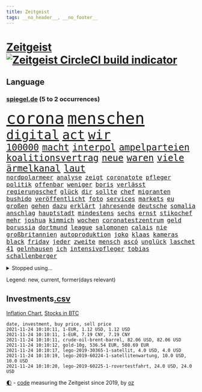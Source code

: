 ```yaml
---
title: Zeitgeist
tags: __no_header__, __no_footer__
---
```


# [Zeitgeist](https://oliz.io/zeitgeist/) [![Zeitgeist CircleCI build indicator](https://circleci.com/gh/ooz/zeitgeist.svg?style=shield)](https://circleci.com/gh/ooz/zeitgeist)

## Language

<h3><a href="https://www.spiegel.de" target="_blank">spiegel.de</a> (5 to 2 occurrences)</h3>
<p style="font-family:monospace">
<span style="font-size:32pt"><a href="news_links.html#corona" class="current">corona</a></span>
<span style="font-size:32pt"><a href="news_links.html#menschen" class="current">menschen</a></span>
<br>
<span style="font-size:25pt"><a href="news_links.html#digital" class="current">digital</a></span>
<span style="font-size:25pt"><a href="news_links.html#act" class="new">act</a></span>
<span style="font-size:25pt"><a href="news_links.html#wir" class="current">wir</a></span>
<br>
<span style="font-size:18pt"><a href="news_links.html#100000" class="current">100000</a></span>
<span style="font-size:18pt"><a href="news_links.html#macht" class="current">macht</a></span>
<span style="font-size:18pt"><a href="news_links.html#interpol" class="new">interpol</a></span>
<span style="font-size:18pt"><a href="news_links.html#ampelparteien" class="current">ampelparteien</a></span>
<span style="font-size:18pt"><a href="news_links.html#koalitionsvertrag" class="current">koalitionsvertrag</a></span>
<span style="font-size:18pt"><a href="news_links.html#neue" class="current">neue</a></span>
<span style="font-size:18pt"><a href="news_links.html#waren" class="current">waren</a></span>
<span style="font-size:18pt"><a href="news_links.html#viele" class="current">viele</a></span>
<span style="font-size:18pt"><a href="news_links.html#ärmelkanal" class="current">ärmelkanal</a></span>
<span style="font-size:18pt"><a href="news_links.html#laut" class="current">laut</a></span>
<br>
<span style="font-size:12pt"><a href="news_links.html#nordpolarmeer" class="new">nordpolarmeer</a></span>
<span style="font-size:12pt"><a href="news_links.html#analyse" class="current">analyse</a></span>
<span style="font-size:12pt"><a href="news_links.html#zeigt" class="current">zeigt</a></span>
<span style="font-size:12pt"><a href="news_links.html#coronatote" class="current">coronatote</a></span>
<span style="font-size:12pt"><a href="news_links.html#pfleger" class="current">pfleger</a></span>
<span style="font-size:12pt"><a href="news_links.html#politik" class="current">politik</a></span>
<span style="font-size:12pt"><a href="news_links.html#offenbar" class="current">offenbar</a></span>
<span style="font-size:12pt"><a href="news_links.html#weniger" class="current">weniger</a></span>
<span style="font-size:12pt"><a href="news_links.html#boris" class="current">boris</a></span>
<span style="font-size:12pt"><a href="news_links.html#verlässt" class="current">verlässt</a></span>
<span style="font-size:12pt"><a href="news_links.html#regierungschef" class="current">regierungschef</a></span>
<span style="font-size:12pt"><a href="news_links.html#glück" class="current">glück</a></span>
<span style="font-size:12pt"><a href="news_links.html#dir" class="current">dir</a></span>
<span style="font-size:12pt"><a href="news_links.html#sollte" class="current">sollte</a></span>
<span style="font-size:12pt"><a href="news_links.html#chef" class="current">chef</a></span>
<span style="font-size:12pt"><a href="news_links.html#migranten" class="current">migranten</a></span>
<span style="font-size:12pt"><a href="news_links.html#bushido" class="current">bushido</a></span>
<span style="font-size:12pt"><a href="news_links.html#veröffentlicht" class="current">veröffentlicht</a></span>
<span style="font-size:12pt"><a href="news_links.html#foto" class="current">foto</a></span>
<span style="font-size:12pt"><a href="news_links.html#services" class="new">services</a></span>
<span style="font-size:12pt"><a href="news_links.html#markets" class="new">markets</a></span>
<span style="font-size:12pt"><a href="news_links.html#eu" class="current">eu</a></span>
<span style="font-size:12pt"><a href="news_links.html#großen" class="current">großen</a></span>
<span style="font-size:12pt"><a href="news_links.html#gehen" class="current">gehen</a></span>
<span style="font-size:12pt"><a href="news_links.html#dazu" class="current">dazu</a></span>
<span style="font-size:12pt"><a href="news_links.html#erklärt" class="current">erklärt</a></span>
<span style="font-size:12pt"><a href="news_links.html#jahresende" class="current">jahresende</a></span>
<span style="font-size:12pt"><a href="news_links.html#deutsche" class="current">deutsche</a></span>
<span style="font-size:12pt"><a href="news_links.html#somalia" class="current">somalia</a></span>
<span style="font-size:12pt"><a href="news_links.html#anschlag" class="current">anschlag</a></span>
<span style="font-size:12pt"><a href="news_links.html#hauptstadt" class="current">hauptstadt</a></span>
<span style="font-size:12pt"><a href="news_links.html#mindestens" class="current">mindestens</a></span>
<span style="font-size:12pt"><a href="news_links.html#sechs" class="current">sechs</a></span>
<span style="font-size:12pt"><a href="news_links.html#ernst" class="current">ernst</a></span>
<span style="font-size:12pt"><a href="news_links.html#stikochef" class="new">stikochef</a></span>
<span style="font-size:12pt"><a href="news_links.html#mehr" class="current">mehr</a></span>
<span style="font-size:12pt"><a href="news_links.html#joshua" class="current">joshua</a></span>
<span style="font-size:12pt"><a href="news_links.html#kimmich" class="current">kimmich</a></span>
<span style="font-size:12pt"><a href="news_links.html#wochen" class="current">wochen</a></span>
<span style="font-size:12pt"><a href="news_links.html#coronatestzentrum" class="new">coronatestzentrum</a></span>
<span style="font-size:12pt"><a href="news_links.html#geld" class="current">geld</a></span>
<span style="font-size:12pt"><a href="news_links.html#borussia" class="current">borussia</a></span>
<span style="font-size:12pt"><a href="news_links.html#dortmund" class="current">dortmund</a></span>
<span style="font-size:12pt"><a href="news_links.html#league" class="current">league</a></span>
<span style="font-size:12pt"><a href="news_links.html#salomonen" class="new">salomonen</a></span>
<span style="font-size:12pt"><a href="news_links.html#calais" class="current">calais</a></span>
<span style="font-size:12pt"><a href="news_links.html#nie" class="current">nie</a></span>
<span style="font-size:12pt"><a href="news_links.html#großbritannien" class="current">großbritannien</a></span>
<span style="font-size:12pt"><a href="news_links.html#autoproduktion" class="new">autoproduktion</a></span>
<span style="font-size:12pt"><a href="news_links.html#joko" class="new">joko</a></span>
<span style="font-size:12pt"><a href="news_links.html#klaas" class="new">klaas</a></span>
<span style="font-size:12pt"><a href="news_links.html#kameras" class="current">kameras</a></span>
<span style="font-size:12pt"><a href="news_links.html#black" class="current">black</a></span>
<span style="font-size:12pt"><a href="news_links.html#friday" class="new">friday</a></span>
<span style="font-size:12pt"><a href="news_links.html#jeder" class="current">jeder</a></span>
<span style="font-size:12pt"><a href="news_links.html#zweite" class="current">zweite</a></span>
<span style="font-size:12pt"><a href="news_links.html#mensch" class="current">mensch</a></span>
<span style="font-size:12pt"><a href="news_links.html#ascó" class="new">ascó</a></span>
<span style="font-size:12pt"><a href="news_links.html#unglück" class="current">unglück</a></span>
<span style="font-size:12pt"><a href="news_links.html#laschet" class="current">laschet</a></span>
<span style="font-size:12pt"><a href="news_links.html#41" class="current">41</a></span>
<span style="font-size:12pt"><a href="news_links.html#gelnhausen" class="new">gelnhausen</a></span>
<span style="font-size:12pt"><a href="news_links.html#ich" class="current">ich</a></span>
<span style="font-size:12pt"><a href="news_links.html#intensivpfleger" class="new">intensivpfleger</a></span>
<span style="font-size:12pt"><a href="news_links.html#tobias" class="current">tobias</a></span>
<span style="font-size:12pt"><a href="news_links.html#schallenberger" class="new">schallenberger</a></span>
</p>
<details>
<summary>Stopped using...</summary>
<p class="former" style="font-size:12pt">
unmöglich(400) appelliert(399) humanitäre(399) treffer(399) annegret(398) ausgebrochen(398) eindrücke(398) krampkarrenbauer(398) löhne(398) strategie(398) street(398) timo(398) verteidigungsministerin(398) warnung(398) 6(397) bayerns(397) befinden(397) halt(397) himmel(397) israelische(397) konfrontiert(397) löst(397) pakistan(397) ronald(397) verschärfen(397) coronainfizierte(396) erfahren(396) flüge(396) geschichten(396) her(396) versehentlich(396) wechseln(396) überlebte(396) 35(395) beschäftigt(395) büros(395) isolation(395) kauft(395) kontrollieren(395) summe(395) talent(395) besonderen(394) bruder(394) einsatzkräfte(394) gründe(394) rechtsextremen(394) terror(394) unabhängigkeit(394) vorliegt(394) zwingt(394) abgang(393) arm(393) begeistern(393) brauchte(393) coronatest(393) ddr(393) evakuiert(393) fraktionschef(393) gedenken(393) gerhard(393) geschützt(393) gezeigt(393) hinweisen(393) höchste(393) passieren(393) pocht(393) pole(393) rettungsschiff(393) unerwartet(393) verraten(393) and(392) aufmerksamkeit(392) bereitet(392) eindruck(392) libanon(392) nahmen(392) schmeckt(392) suchte(392) verstößen(392) amnesty(391) brexit(391) favoriten(391) flüchten(391) fort(391) geschrieben(391) haftstrafe(391) kandidat(391) zählen(391) 44(390) anschuldigungen(390) anthony(390) arbeitslosigkeit(390) aufstieg(390) berühmt(390) bewohner(390) fahrzeuge(390) künstler(390) leid(390) mancherorts(390) meinem(390) persönlich(390) scheidet(390) stammen(390) zentrum(390) big(389) erbe(389) gebaut(389) geholt(389) herkunft(389) kräftig(389) metropolen(389) rechts(389) siegte(389) volksrepublik(389) bad(388) hubschrauber(388) mario(388) persönlichen(388) respekt(388) schoss(388) schwangere(388) schweigen(388) abwehr(387) dominiert(387) dubai(387) erfolgreiche(387) hunderten(387) lehnen(387) mauer(387) stuft(387) trafen(387) veröffentlichte(387) erheben(386) erkrankung(386) freigestellt(386) scheiterte(386) schwester(386) sprang(386) spätestens(386) unionsfraktionschef(386) wende(386) üben(386) ehren(385) heißen(385) rekordhoch(385) schwieg(385) vorsprung(385) west(385) wofür(385) wurzeln(385) zinsen(385) 34(384) auskunft(384) käufer(384) langen(384) ringt(384) russell(384) schöne(384) weitergegeben(384) wochenlang(384) wolle(384) erkenntnisse(383) format(383) gedreht(383) gelöst(383) jennifer(383) selben(383) umstritten(383) andrej(382) bill(382) deutschem(382) dreht(382) erschüttert(382) hauses(382) regierungspartei(382) 19jährige(381) aufnahme(381) dominanz(381) düstere(381) erinnern(381) freie(381) leichtathletik(381) moskaus(381) rassistischen(381) stärke(381) verbreiten(381) zustände(381) 61(380) echten(380) kleines(380) schönsten(380) tür(380) verspielt(380) atem(379) besserung(379) dich(379) filmen(379) reichsten(379) todesopfer(379) automobilgeschichte(378) befeuern(378) begeisterten(378) clinton(378) geführt(378) holocaust(378) irren(378) verfehlt(378) verschwanden(378) 11000(377) alice(377) arabische(377) herr(377) loswerden(377) schlimmste(377) abkehr(376) lernt(376) spotify(376) 900(375) anja(375) entwickeln(375) genauso(375) nachgewiesen(375) bangkok(374) grünenchef(374) politikerin(374) spitzenreiter(374) ständig(374) uefa(374) begeistert(373) herz(373) hunger(373) jene(373) real(373) startups(373) aufstellen(372) erdbeben(372) falscher(372) fehlten(372) robin(372) vieles(372) premierministers(371) rose(371) zugelassenen(371) golden(370) architekt(369) milliardenhöhe(369) vorgegangen(369) konsum(368) tvserie(368) antrag(367) ausgesetzt(367) bruce(367) engpässe(367) km/h(367) rahmen(367) schneider(367) 19jähriger(366) kunstwerk(366) rasen(366) arminia(365) football(365) sicherheitsgesetz(365) beauftragt(364) boomen(364) bürgerinnen(364) erfährt(363) mülheim(363) vorbereitung(362) wirbel(362) enthüllungen(361) impfstoffe(361) vergangen(361) warfen(361) bundeswehrsoldaten(360) flagge(360) staus(360) ämter(360) fußballem(359) haustür(359) kapitel(359) nebenbei(359) flächen(358) söhne(358) herausforderung(357) katharina(357) klees(357) lachen(357) patzt(357) dortmunder(355) chemikalien(354) geblieben(354) schätzen(354) abgeschlossen(352) gegenmaßnahmen(352) tuchel(352) smartphones(350) unterbrochen(350) coronaimpfstoffs(349) reportage(347) schmerz(347) spionage(347) usbundesstaaten(347) herausforderungen(346) fluss(345) impfdosen(345) rodrigo(345) beherrschen(344) gebieten(344) missbrauchskomplex(344) staatsoberhaupt(344) gefecht(343) inhaftierten(343) tschechische(343) ausgetragen(342) service(341) bundesverfassungsgerichts(340) farbe(340) palästinenser(340) vakzinen(339) vergeltung(339) vorlegen(338) häuslicher(337) gesichter(336) topspiel(336) coronalockerungen(335) ertrank(333) indiana(333) größe(332) italienischer(332) gewusst(331) cdu/csu(330) trugen(329) prozessbeginn(328) formen(326) krawalle(326) rechter(326) herauszufinden(325) unfällen(324) 13jährige(321) 58(318) inhaltlich(316) schärfer(316) solches(315) dankt(313) würzburg(313) grünenpolitikerin(310) leiter(309) spannung(308) hungern(306) wetterdienst(306) motivation(302) befanden(300) unterschrift(297) urlaubsinsel(296) knappen(295) gewinne(293) harmlos(293) eingehen(292) zusätzlichen(289) anna(286) autobauer(279) blaue(276) verschickt(273) iii(270) abreise(269) bundesweiten(269) taucher(269) oberhaupt(268) silber(265) 230(264) bewerben(259) bahnverkehr(255) fluggesellschaft(252) recherche(248) verstörend(247) abbruch(246) direkten(245) echter(245) rausch(243) grundrechte(240) beschreiben(239) strebt(238) freizugeben(237) premierministerin(237) abheben(236) bürgerrechtler(236) elfjährigen(236) ärmsten(236) konservative(235) krimi(235) email(234) schwerin(234) einsätzen(232) szenarien(231) duterte(230) geimpften(229) boxen(223) bildzeitung(220) gebeten(218) rekordtief(214) proben(213) lieder(212) paralympics(211) ausrichten(210) angespült(209) erdoğans(208) wunde(208) zahlungsmittel(208) asyl(204) verlag(204) idol(203) bergung(202) fasst(202) kanadischen(200) 350(198) heldin(198) aufhören(197) regierungstruppen(191) poleposition(190) achtung(185) angeschaut(184) simone(183) vereine(183) dynamo(182) grünes(182) baerbocks(181) crystal(180) jubel(179) trier(179) 2013(178) japanischen(178) übergriff(178) ausgelassen(177) begraben(177) einheiten(177) hamas(177) halbzeit(176) partygäste(176) folgten(175) kiffen(175) 800(172) birgt(172) busfahrer(172) ungerecht(171) hofmann(169) bond(168) bremste(167) jonathan(167) festnehmen(166) seltenes(166) vorurteilen(166) pipelines(165) hardliner(164) manta(164) auszusetzen(163) erwarte(163) notenbank(163) palästinensische(163) peinlich(163) 83(162) baum(162) kriegsende(162) thriller(161) eigner(160) autofahrern(159) engagiert(159) gegend(158) gesprungen(158) wall(158) wirkten(157) nrwcdu(156) serbien(156) jamie(155) vorsicht(155) kluft(154) abrechnung(153) schwieriges(153) auftaktspiel(152) grönland(152) ruinen(152) videoaufnahmen(151) zusammenarbeiten(148) psychologen(147) weser(147) pandemien(145) spaziergänger(145) welterfolg(145) erlebnisse(144) treibstoff(142) zugriff(142) staatspräsidenten(141) benzinpreis(140) aussterben(139) cumexskandal(139) end(139) netzwerks(138) scheiterten(138) finder(137) kopfschmerzen(137) sammelt(137) verarbeiten(137) bestseller(136) frühzeitig(135) gesichtserkennung(135) profil(135) aktueller(134) großstädter(134) sergej(134) ardern(133) erhöhte(133) jacinda(133) lkwunfall(133) neuseelands(133) asylanträge(132) auswärtige(132) inflationsrate(132) journal(132) atommüll(131) lebensmitteln(131) rechtsstaatlichkeit(131) ausrücken(130) unseres(130) erbeutet(129) tankstelle(129) vereinbarte(129) eisberge(128) jeweiligen(128) millionenentschädigung(127) sogleich(127) alarmbereitschaft(126) geschlossenheit(126) giftigen(126) aufregendsten(125) aufsichtsratschef(125) bemängelt(125) strobl(125) verbesserungen(124) erhöhtes(123) ressort(123) abgeordneter(122) bekennt(122) furcht(122) 108(121) freute(121) frühestens(121) küssen(121) 9(120) rückstau(120) täglichen(120) wesentlich(120) 1300(119) süßes(119) visa(119) anwesen(118) düster(118) neugeborene(118) norwegische(118) senatoren(118) unterrichten(118) ausgabe(117) heim(117) süddeutschland(117) verheerende(117) vorgänge(117) funk(116) tibet(116) verbunden(116) beides(115) justizstreit(115) psychiatrie(115) lukaku(113) romelu(113) städter(113) usmilitär(113) axel(112) miloš(112) mo(112) zeman(112) missbrauchte(111) stufen(111) alqaida(110) grenzkontrollen(110) symptomen(110) bdi(109) werkstatt(109) zugestimmt(109) blind(108) sang(108) ätna(108) 1994(107) übte(107) holocaustüberlebende(106) verstorben(106) stadions(105) gremium(104) verlassenen(104) waldbrand(104) wunderkind(104) zauber(104) kosovo(103) disney(102) raser(102) abschiebungen(101) außergewöhnliche(101) ermordung(101) fällig(101) gedroht(101) löbel(101) medizinischer(101) nikolas(101) selbstkritisch(101) 31jährige(100) glänzt(100) thiel(100) bär(99) whistleblower(99) augsburger(98) fossilen(98) justizreform(98) traten(98) weibliche(98) basketballer(97) verhaftungen(97) abschiedsbesuch(96) allgemeinwissen(96) klug(96) medaillen(96) wdr(96) wissenstest(96) buchen(95) kuriose(95) beirut(94) mitgerissen(94) fluten(93) handgreiflich(93) amoklauf(92) beliebte(92) bergischen(92) bestzeit(92) regelwerk(92) abbauen(91) barley(91) kapitolsturm(91) katarina(91) komiker(91) verlorenen(91) überarbeitet(91) 0(90) entzieht(90) körperlichen(90) nachhaltiger(90) schätzt(90) unionsparteien(90) angegangen(89) bereitgestellt(89) bundesbankchef(89) herd(89) moral(89) weidmann(89) atomwaffen(88) aufnimmt(88) erbitterten(88) gestern(88) kette(88) romy(88) stromschlag(88) syrische(88) tieres(88) zaza(88) 360(87) berühmteste(87) group(87) lasso(87) splitterpartei(87) verbraucherzentrale(87) anschließenden(86) cumexurteil(86) electric(86) fertigte(86) jutta(86) netzwerke(86) abzuwälzen(85) ereignete(85) garage(85) gibt's(85) handballer(85) lautete(85) produktionen(85) sechste(85) 1999(84) beschimpfungen(84) erkrankte(84) kisten(84) nachspielzeit(84) spencer(84) wmgold(84) ch(83) schwebebalken(83) sektor(83) verbinden(83) dutertes(82) heike(82) nbaprofi(82) smartphoneindustrie(82) stonehenge(82) verkehrt(82) wetzlar(82) wohnmobil(82) abitur(81) angemeldet(81) eswatini(81) fußgänger(81) mswati(81) nazizeit(81) pfefferspray(81) swasiland(81) unterdurchschnittlich(81) verstoßes(81) brillieren(80) böen(80) fürdie(80) rückkehrer(80) selbstbewusst(80) seltenheit(80) ächzt(80) abzuschaffen(79) angepackt(79) befürchtete(79) fahrerinnen(79) hochrangiges(79) schuhe(79) umweltfreundlicher(79) verhängten(79) bewohnte(78) kräftiger(78) langes(78) schwesterparteien(78) sowjetrepublik(78) ungefragt(78) camping(77) gültig(77) inn(77) langweilig(77) marathon(77) rätselhafte(77) 'ndrangheta(76) kandahar(76) klimaministerium(76) tester(76) usstaaten(76) bundestagspräsidium(75) prekäre(75) weltklimarats(75) erschien(74) gunst(74) häfen(74) nachbarstaaten(74) verlagschef(74) wohneinheiten(74) inneren(73) kohls(73) raucher(73) regisseurs(73) human(72) jagger(72) lenken(72) rights(72) siegfried(72) unbequeme(72) watch(72) antje(71) betreffen(71) einbringen(71) gestein(71) note(71) passagierzahlen(71) saisonspiel(71) zurückgegeben(71) beschleunigung(70) fanexpertinnen(70) früherem(70) gärtnern(70) kunduz(70) morawiecki(70) rützel(70) werken(70) z(70) anlage(69) fiat(69) hansjoachim(69) regierte(69) saisonauftakt(69) verspürt(69) eugeldern(68) kohleverstromung(68) kusama(68) ratsam(68) spielmacher(68) veruntreut(68) yayoi(68) 650000(67) amokfahrt(67) nachlass(67) desolaten(66) drehte(66) hindern(66) landwirte(66) terrorverdacht(66) bbckorrespondentin(65) erklärten(65) hilferufe(65) kran(65) nacken(65) rainsford(65) relativ(65) spaziergang(65) umgekippt(65) wahlrecht(65) weitverbreitete(65) bobic(64) geleakter(64) kult(64) labour(64) ligaspiel(64) makler(64) taifun(64) wahlkampfauftakt(64) düpiert(63) elena(63) elvis(63) niedergeschlagen(63) pflanze(63) presley(63) söhnen(63) versuchter(63) zwölfjähriger(63) geschwindigkeiten(62) poltert(62) ergeben(61) faktoren(61) katastrophaler(61) kompakte(61) springer(61) verzeichnen(61) zelten(61) dgb(60) fühlten(60) komplizierte(60) kooperieren(60) kreta(60) wasserversorgung(60) manfred(59) starstürmer(59) uskünstler(59) wiedergeburt(59) bebte(58) einwanderungspolitik(58) klimawende(58) klopp(58) liverpools(58) rosen(58) teamkollege(58) umgerechnet(58) uneingeschränkt(58) bands(57) blaulicht(57) hexe(57) kirk(57) mastercard(57) staatsbesuch(57) berufliches(56) böse(56) privathaushalte(56) symbiose(56) verletzungspause(56) 36jähriger(55) buchpreis(55) geordnete(55) hamid(55) predigt(55) samira(55) schlagzeuger(55) staatsbürgerin(55) staatspräsident(55) delivery(54) forever(54) gefährde(54) gerichtsurteil(54) hero(54) lkwfahrern(54) pantherfortsetzung(54) preiserhöhungen(54) universität(54) vorüber(54) wakanda(54) wirbelsturm(54) anhörung(53) drummer(53) laufzeit(53) oper(53) exakt(52) grenzbeamte(52) kommissarin(52) male(52) zurückhaltung(52) ägäis(52) bisweilen(51) blättern(51) gedrückt(51) architekten(50) cringe(50) defekten(50) erpressung(50) fredi(50) medienhäuser(50) standard(50) balloon(49) gewerkschaftsbundes(49) gleichen(49) heidenheim(49) werner(49) durchbrechen(48) erfreut(48) jasmina(48) kampfabstimmung(48) kuhnke(48) millionenbußgeld(48) tuchfühlung(48) arktis(47) rotlichtviertel(47) rücktrittsforderungen(47) kzgedenkstätte(46) stach(46) state(46) angehören(45) brady(45) briefen(45) lahmt(45) natascha(45) saudischen(45) teamkollegin(45) abbau(44) adeyemi(44) spdvorsitzende(44) vergessenheit(44) verhütungsmittel(44) überschaubare(44) archiv(43) genfer(43) newcastle(43) schott(43) kinderinterview(42) tabelle(42) verlorene(42) w(42) zugesehen(42) bahnradsport(41) bundestagswahlen(41) fußballers(41) handlungsdruck(41) haqqani(41) intellektuellen(41) machete(41) mitteilt(41) protests(41) rauchen(41) sirajuddin(41) spielabbruch(41) vormonat(41) wmkonkurrenten(41) digitales(40) feindbild(40) rochen(40) thematisieren(40) worum(40) beschwor(39) brooklyn(39) championsleaguespiel(39) exklusiven(39) geheim(39) herzschlaggesetz(39) hoffnungsträger(39) verlagen(39) vertieft(39) 81jähriger(38) atomuboote(38) auszugehen(38) routine(38) räumung(38) tierschutzgesetz(38) 19jährigen(37) entführte(37) indopazifik(37) straftaten(37) fischers(36) grippe(36) papiermangel(36) saudiarabiens(36) siedlung(36) bombenanschlag(35) bundesligatopspiel(35) lazio(35) leslie(35) militärischer(35) modeste(35) riskieren(35) wettrüsten(35) zuflucht(35) geschlechter(34) maike(34) menschlichen(34) pakete(34) söldnertruppe(34) 81jährige(33) beben(33) dreier(33) koeman(33) lea(33) mehrfamilienhaus(32) gaskonzern(31) gefälschtem(31) gesuche(31) mitmischen(31) politikbetrieb(31) solidarisch(31) sparte(31) ableger(30) erklärungen(30) feministisch(30) inhalt(30) kursieren(30) lächerlich(30) mittelfinger(30) vermitteln(30) vermögensteuer(30) abstinent(29) babiš(29) freihandelsabkommen(29) jährlich(29) rauswurf(29) straßenbau(29) türsteher(29) bahnmitarbeiter(28) fraktionsstärke(28) iranisches(28) sexleben(28) wehrlos(28) bestehenden(27) bundestagsfraktion(27) göteborg(27) 96jährige(26) deutschlandweit(26) mützenich(26) nachfolgern(26) zugausfällen(26) batman(25) engem(25) englisch(25) richtern(25) weißes(25) zurückgezogen(25) erstellen(24) falschinformationen(24) gasmarkt(24) leder(24) nicolas(24) zentralen(24) abgelegensten(23) brexitkrise(23) faszinierend(23) mächtig(23) turnen(23) unangenehmen(23) zusätzlicher(23) banner(22) angesprochen(21) dachau(21) hochland(21) putzplan(21) verbindliche(21) wmrhythmus(21) altstadt(20) drogenkrieg(20) erneuerbaren(20) fernverkehr(20) grundversorgung(20) irving(20) kyrie(20) rechnungsprüfer(20) tabak(20) unterkunft(20) 78(19) blackout(19) foltervideos(19) profiliertesten(19) steckten(19) datenleck(18) lieferwagen(18) peinliches(18) rückfällig(18) steilvorlage(18) vergibt(18) wahldebakel(18) ambitioniert(17) bedrängt(17) haifa(17) kollaboration(17) raketenabwehr(17) ruhig(17) streich(17) warburg(17) zeitgeist(17) fanartikel(16) köpi(16) massenschlägerei(16) steuerdeals(16) borchardt(15) erzeugt(15) schlachter(15) sssiggi(15) vermutete(15) 151(14) billionenschweren(14) diwstudie(14) europapokal(14) hyperschallrakete(14) inhaltliche(14) kläger(14) libanons(14) reanimieren(14) streamer(14) vorlage(14) 1974(13) abtreibungsverbot(13) aufträgen(13) cdumachtkampf(13) erna(13) express(13) filmteam(13) gasversorgung(13) gleichermaßen(13) misshandeln(13) övp(13) 93(12) gaspreisen(12) todesopfern(12) 174(11) davidstern(11) grundstück(11) staates(11) verteilen(11)
</p>
</details>
<p>Legend: <span class="new">new</span>, <span class="current">current</span>, <span class="former">former(days relevant)</span></p>

## Investments[.csv](investments.csv)

[Inflation Chart](https://inflationchart.com),
[Stocks in BTC](https://stonksinbtc.xyz/)

```
date, investment, buy price, sell price
2021-11-24 10:10:11, 1-EUR, 1.12 USD, 1.12 USD
2021-11-24 10:10:11, 1-EUR, 7.19 CNY, 7.19 CNY
2021-11-24 10:10:11, crude-oil-brent-barrel, 82.06 USD, 82.06 USD
2021-11-24 10:10:12, gold-10g, 536.54 EUR, 508.69 EUR
2021-11-24 10:10:17, lego-2019-30365-1-satellit, 4.0 USD, 4.0 USD
2021-11-24 10:10:19, lego-2019-60224-1-satellitenwartung, 10.0 USD, 10.0 USD
2021-11-24 10:10:20, lego-2019-60225-1-rovertestfahrt, 24.0 USD, 24.0 USD
```

<footer>
<a href="javascript:toggleTheme()" class="nav">🌓</a>
- <a href="https://github.com/ooz/zeitgeist">code</a> measuring the Zeitgeist since 2019, by <a href="https://oliz.io">oz</a>
</footer>
